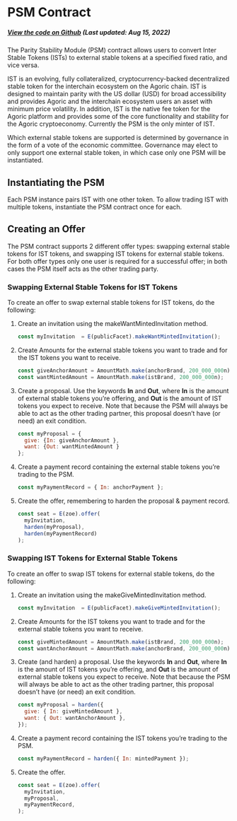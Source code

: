 # PSM Contract

<Zoe-Version/>

##### [View the code on Github](https://github.com/Agoric/agoric-sdk/blob/master/packages/inter-protocol/src/psm/psm.js) (Last updated: Aug 15, 2022)

The Parity Stability Module (PSM) contract allows users to convert Inter Stable Tokens (ISTs)
to external stable tokens at a specified fixed ratio, and vice versa.

IST is an evolving, fully collateralized, cryptocurrency-backed decentralized stable
token for the interchain ecosystem on the Agoric chain. IST is designed to maintain parity
with the US dollar (USD) for broad accessibility and provides Agoric and the interchain
ecosystem users an asset with minimum price volatility. In addition, IST is the native 
fee token for the Agoric platform and provides some of the core functionality and stability 
for the Agoric cryptoeconomy. Currently the PSM is the only minter of IST.

Which external stable tokens are supported is determined by governance in the form of a
vote of the economic committee. Governance may elect to only support one external stable token,
in which case only one PSM will be instantiated.

## Instantiating the PSM

Each PSM instance pairs IST with one other token. To allow trading IST with
multiple tokens, instantiate the PSM contract once for each.

## Creating an Offer

The PSM contract supports 2 different offer types: swapping external stable tokens for IST tokens,
and swapping IST tokens for external stable tokens. For both offer types only one user is required
for a successful offer; in both cases the PSM itself acts as the other trading party.
 
### Swapping External Stable Tokens for IST Tokens

To create an offer to swap external stable tokens for IST tokens, do the following:

1. Create an invitation using the makeWantMintedInvitation method.
	```js
	const myInvitation  = E(publicFacet).makeWantMintedInvitation();  
	```
2. Create Amounts for the external stable tokens you want to trade and for the IST tokens 
you want to receive.

	```js
	const giveAnchorAmount = AmountMath.make(anchorBrand, 200_000_000n);
	const wantMintedAmount = AmountMath.make(istBrand, 200_000_000n);
	```
3. Create a proposal. Use the keywords **In** and **Out**, where **In** is the amount of 
external stable tokens you’re offering, and **Out** is the amount of IST tokens you expect
to receive. Note that because the PSM will always be able to act as the other trading partner,
this proposal doesn’t have (or need) an exit condition.

	```js
	const myProposal = { 
	  give: {In: giveAnchorAmount },
	  want: {Out: wantMintedAmount }
	};
	```
4. Create a payment record containing the external stable tokens you’re trading to the PSM.

	```js
	const myPaymentRecord = { In: anchorPayment };
	```
5. Create the offer, remembering to harden the proposal & payment record.

	```js
	const seat = E(zoe).offer(
	  myInvitation,
	  harden(myProposal),
	  harden(myPaymentRecord)
	);
	```

### Swapping IST Tokens for External Stable Tokens
To create an offer to swap IST tokens for external stable tokens, do the following:

1. Create an invitation using the makeGiveMintedInvitation method.

	```js
	const myInvitation  = E(publicFacet).makeGiveMintedInvitation();  
	```
2. Create Amounts for the IST tokens you want to trade and for the external stable 
tokens you want to receive.
	```js
	const giveMintedAmount = AmountMath.make(istBrand, 200_000_000n);
	const wantAnchorAmount = AmountMath.make(anchorBrand, 200_000_000n);
	```
3. Create (and harden) a proposal. Use the keywords **In** and **Out**, where **In** is the amount
of IST tokens you’re offering, and **Out** is the amount of external stable tokens you
expect to receive. Note that because the PSM will always be able to act as the other
trading partner, this proposal doesn’t have (or need) an exit condition.
	```js
	const myProposal = harden({ 
	  give: { In: giveMintedAmount },
	  want: { Out: wantAnchorAmount },
    });
	```
4. Create a payment record containing the IST tokens you’re trading to the PSM.
	```js
	const myPaymentRecord = harden({ In: mintedPayment });
	```
5. Create the offer.
	```js
	const seat = E(zoe).offer(
	  myInvitation,
	  myProposal,
	  myPaymentRecord,
	);
	```




